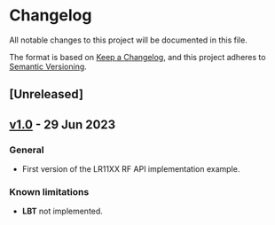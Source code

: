# Changelog

All notable changes to this project will be documented in this file.

The format is based on [Keep a Changelog](https://keepachangelog.com/en/1.0.0/),
and this project adheres to [Semantic Versioning](https://semver.org/spec/v2.0.0.html).

## [Unreleased]

## [v1.0](https://github.com/sigfox-tech-radio/sigfox-ep-rf-api-semtech-lr11xx/releases/tag/v1.0) - 29 Jun 2023

### General

* First version of the LR11XX RF API implementation example.

### Known limitations

* **LBT** not implemented.
